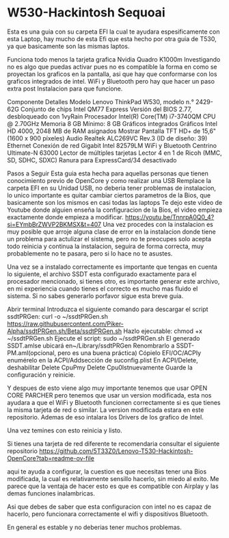 # W530-Hackintosh Sequoai
Esta es una guia con su carpeta EFI la cual te ayudara espesificamente con esta Laptop, hay mucho de esta Efi que esta hecho por otra guia de T530, ya que basicamente son las mismas laptos.

Funciona todo menos la tarjeta grafica Nvidia Quadro K1000m
Investigando no es algo que puedas activar pues no es compatible la forma en como se proyectan los graficos en la pantalla, asi que hay que conformarse con los graficos integrados de intel.
WiFi y Bluetooth pero hay que hacer un paso extra post Instalacion para que funcione. 

Componente	Detalles
Modelo	Lenovo ThinkPad W530, modelo n.° 2429-62G
Conjunto de chips	Intel QM77 Express
Versión del BIOS	2.77, desbloqueado con 1vyRain
Procesador	Intel(R) Core(TM) i7-3740QM CPU @ 2.70GHz
Memoria	8 GB
Mínimo: 8 GB
Gráficos integrados	Gráficos Intel HD 4000, 2048 MB de RAM asignados
Mostrar	Pantalla TFT HD+ de 15,6" (1600 x 900 píxeles)
Audio	Realtek ALC269VC Rev.3 (ID de diseño: 39)
Ethernet	Conexión de red Gigabit Intel 82579LM
WiFi y Bluetooth	Centrino Ultimate-N 63000
Lector de múltiples tarjetas	Lector 4 en 1 de Ricoh (MMC, SD, SDHC, SDXC)
Ranura para ExpressCard/34	desactivado

Pasos a Seguir
Esta guia esta hecha para aquellas personas que tienen conocimiento previo de OpenCore y como realizar una USB
Remplace la carpeta EFI en su Unidad USB, no deberia tener problemas de instalacion, lo unico importante es quitar cambiar ciertos parametros de la Bios, que basicamente son los mismos en casi todas las laptops
Te dejo este video de Youtube donde alguien enseña la configuracion de la Bios, el video empieza exactamente donde empieza a modificar.
https://youtu.be/TnnrpA0Q0_4?si=EYmbBrZWVP2BKMSX&t=407
Una vez procedes con la instalacion es muy posible que arroje alguna clase de error en la instalacion donde tiene un problema para actulizar el sistema, pero no te preocupes solo acepta todo reinicia y continua la instalacion, seguira de forma correcta, muy probablemente no te pasara, pero si lo hace no te asustes.

Una vez se a instalado correctamente es importante que tengas en cuenta lo siguiente, el archivo SSDT esta configurado exactamente para el procesador mencionado, si tienes otro, es importante generar este archivo, en mi experiencia cuando tienes el correcto es mucho mas fluido el sistema.
Si no sabes generarlo porfavor sigue esta breve guia.

Abrir terminal
Introduzca el siguiente comando para descargar el script ssdtPRGen:
 curl -o ~/ssdtPRGen.sh https://raw.githubusercontent.com/Piker-Alpha/ssdtPRGen.sh/Beta/ssdtPRGen.sh
Hazlo ejecutable:
 chmod +x ~/ssdtPRGen.sh
Ejecute el script:
 sudo ~/ssdtPRGen.sh
El generado SSDT.amlse ubicará en~/Library/ssdtPRGen
Renombrarlo a SSDT-PM.aml(opcional, pero es una buena práctica)
Cópielo EFI/OC/ACPIy enumérelo en la ACPI/Addsección de suconfig.plist
En ACPI/Delete, deshabilitar Delete CpuPmy Delete Cpu0Istnuevamente
Guarde la configuración y reinicie.

Y despues de esto viene algo muy importante tenemos que usar OPEN CORE PARCHER pero tenemos que usar un version modificada, esta nos ayudara a que el WiFi y Bluetooth funcionen correctamente si es que tienes la misma tarjeta de red o similar. La version modificada estara en este repositorio.
Ademas de eso intalara los Drivers de los grafico de Intel.

Una vez temines con esto reinicia y listo.


Si tienes una tarjeta de red diferente te recomendaria consultar el siguiente repositorio https://github.com/5T33Z0/Lenovo-T530-Hackintosh-OpenCore?tab=readme-ov-file

aqui te ayuda a configurar, la cuestion es que necesitas tener una Bios modificada, la cual es relativamente sensillo hacerlo, sin miedo al exito.
Me parece que la ventaja de hacer esto es que es compatible con Airplay y las demas funciones inalambricas.

Asi que debes de saber que esta configuracion con intel no es capaz de hacerlo, pero funcionara correctamente el wifi y dispositivos Bluetooth.

En general es estable y no deberias tener muchos problemas.
